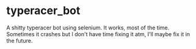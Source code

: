 # typeracer_bot
A shitty typeracer bot using selenium. It works, most of the time. Sometimes it crashes but I don't have time fixing it atm, I'll maybe fix it in the future.
